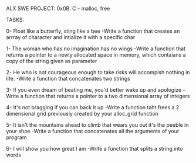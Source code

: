 ALX SWE PROJECT: 0x0B. C - malloc, free

TASKS:

0- Float like a butterfly, sting like a bee
-Write a function that creates an arrray of character and
intialize it with a specific char

1- The woman who has no imagination has no wings
-Write a function that returns a pointer to a newly allocated
space in memory, which contaians a copy of the string given
as parameter

2- He who is not courageous enough to take risks will accomplsh
nothing in life.
-Write a function that concatenates two strings

3- If you even dream of beating me, you'd better wake up and
apologize
-Write a function that returns a pointer to a two dimensional
array of integers

4- It's not bragging if you can back it up
-Write a function taht frees a 2 dimensional grid previously
created by your alloc_grid function

5- It isn't the mountains ahead to climb that wears you out
it's the peeble in your shoe
-Write a function that concatenates all the arguments of your
program

6- I will show you how great I am
-Write a function that splits a string into words
